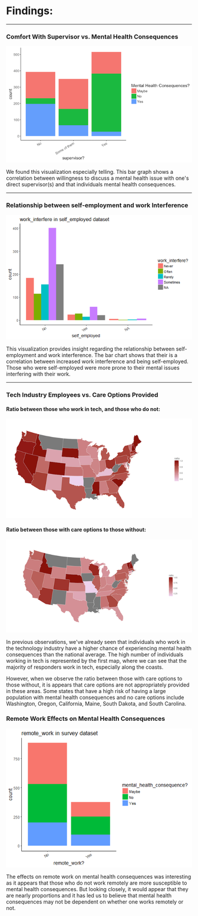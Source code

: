 # Findings:
***
### Comfort With Supervisor vs. Mental Health Consequences

![supervisor findings](imgs/supervisorCount.png)

We found this visualization especially telling. This bar graph shows a correlation between  willingness to discuss a mental health issue with one's direct supervisor(s) and that individuals mental health consequences.
***
### Relationship between self-employment and work Interference

![self-employment findings](imgs/Self-employedWorkInterference.png)

This visualization provides insight regarding the relationship between self-employment and work interference. The bar chart shows that their is a correlation between increased work interference and being self-employed. Those who were self-employed were more prone to their mental issues interfering with their work.  
***
### Tech Industry Employees vs. Care Options Provided

#### Ratio between those who work in tech, and those who do not:
![tech map](imgs/tech_company.png)

#### Ratio between those with care options to those without:
![care optinos map](imgs/care_options.png)

In previous observations, we've already seen that individuals who work in the technology industry have a higher chance of experiencing mental health consequences than the national average. The high number of individuals working in tech is represented by the first map, where we can see that the majority of responders work in tech, especially along the coasts.

However, when we observe the ratio between those with care options to those without, it is appears that care options are not appropriately provided in these areas. Some states that have a high risk of having a large population with mental health consequences and no care options include Washington, Oregon, California, Maine, South Dakota, and South Carolina.

### Remote Work Effects on Mental Health Consequences
![remote work findings](imgs/remote_work_vs_mental_health_consequences.png)

The effects on remote work on mental health consequences was interesting as it appears that those who do not work remotely are more susceptible to mental health consequences. But looking closely, it would appear that they are nearly proportions and it has led us to believe that mental health consequences may not be dependent on whether one works remotely or not.
